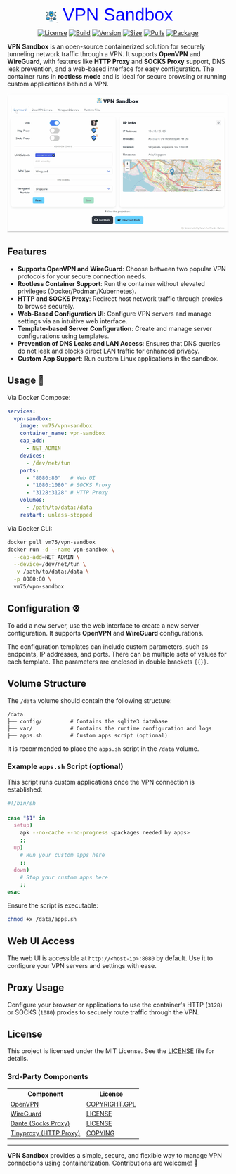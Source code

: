 <div align="center">
  <a href="https://github.com/vm75/vpn-sandbox">
    <img src="https://raw.githubusercontent.com/vm75/vpn-sandbox/main/vpn-sandbox.png" alt="Logo" width="24" height="24" >
    <svg xmlns="http://www.w3.org/2000/svg" width="300" height="60" viewBox="0 0 300 24">
      <text x="10" y="40" font-family="Arial, sans-serif" font-size="40" fill="blue">
        VPN Sandbox
      </text>
    </svg>
  </a>
</div>
<div align="center">

[![License]](LICENSE)
[![Build]][build_url]
[![Version]][tag_url]
[![Size]][tag_url]
[![Pulls]][hub_url]
[![Package]][pkg_url]

</div>


**VPN Sandbox** is an open-source containerized solution for securely tunneling network traffic through a VPN. It supports **OpenVPN** and **WireGuard**, with features like **HTTP Proxy** and **SOCKS Proxy** support, DNS leak prevention, and a web-based interface for easy configuration. The container runs in **rootless mode** and is ideal for secure browsing or running custom applications behind a VPN.

<p align="center">
  <img src="https://raw.githubusercontent.com/vm75/vpn-sandbox/main/docs/screenshots.gif" alt="Screenshot" />
</p>

## Features

- **Supports OpenVPN and WireGuard**: Choose between two popular VPN protocols for your secure connection needs.
- **Rootless Container Support**: Run the container without elevated privileges (Docker/Podman/Kubernetes).
- **HTTP and SOCKS Proxy**: Redirect host network traffic through proxies to browse securely.
- **Web-Based Configuration UI**: Configure VPN servers and manage settings via an intuitive web interface.
- **Template-based Server Configuration**: Create and manage server configurations using templates.
- **Prevention of DNS Leaks and LAN Access**: Ensures that DNS queries do not leak and blocks direct LAN traffic for enhanced privacy.
- **Custom App Support**: Run custom Linux applications in the sandbox.

## Usage  🐳

Via Docker Compose:
```yaml
services:
  vpn-sandbox:
    image: vm75/vpn-sandbox
    container_name: vpn-sandbox
    cap_add:
      - NET_ADMIN
    devices:
      - /dev/net/tun
    ports:
      - "8080:80"   # Web UI
      - "1080:1080" # SOCKS Proxy
      - "3128:3128" # HTTP Proxy
    volumes:
      - /path/to/data:/data
    restart: unless-stopped
```

Via Docker CLI:
```bash
docker pull vm75/vpn-sandbox
docker run -d --name vpn-sandbox \
  --cap-add=NET_ADMIN \
  --device=/dev/net/tun \
  -v /path/to/data:/data \
  -p 8080:80 \
  vm75/vpn-sandbox
```

## Configuration ⚙️

To add a new server, use the web interface to create a new server configuration. It supports **OpenVPN** and **WireGuard** configurations.

The configuration templates can include custom parameters, such as endpoints, IP addresses, and ports. There can be multiple sets of values for each template. The parameters are enclosed in double brackets `{{}}`.

## Volume Structure

The `/data` volume should contain the following structure:
```plaintext
/data
├── config/         # Contains the sqlite3 database
├── var/            # Contains the runtime configuration and logs
├── apps.sh         # Custom apps script (optional)
```
It is recommended to place the `apps.sh` script in the `/data` volume.

### Example `apps.sh` Script (optional)
This script runs custom applications once the VPN connection is established:
```bash
#!/bin/sh

case "$1" in
  setup)
    apk --no-cache --no-progress <packages needed by apps>
    ;;
  up)
    # Run your custom apps here
    ;;
  down)
    # Stop your custom apps here
    ;;
esac
```

Ensure the script is executable:
```bash
chmod +x /data/apps.sh
```

## Web UI Access

The web UI is accessible at `http://<host-ip>:8080` by default. Use it to configure your VPN servers and settings with ease.

## Proxy Usage

Configure your browser or applications to use the container's HTTP (`3128`) or SOCKS (`1080`) proxies to securely route traffic through the VPN.

## License

This project is licensed under the MIT License. See the [LICENSE](LICENSE) file for details.

### 3rd-Party Components

<table>
  <tr>
    <th>Component</th>
    <th>License</th>
  </tr>
  <tr>
    <td>
      <a href="https://openvpn.net/">OpenVPN</a>
    </td>
    <td>
      <a href="https://raw.githubusercontent.com/vm75/vpn-sandbox/main/3rd-party/openvpn/COPYRIGHT.GPL">COPYRIGHT.GPL</a>
    </td>
  </tr>
  <tr>
    <td>
      <a href="https://www.wireguard.com/">WireGuard</a>
    </td>
    <td>
      <a href="https://raw.githubusercontent.com/vm75/vpn-sandbox/main/3rd-party/wireguard/LICENSE">LICENSE</a>
    </td>
  </tr>
  <tr>
    <td>
      <a href="https://www.inet.no/dante/">Dante (Socks Proxy)</a>
    </td>
    <td>
      <a href="https://raw.githubusercontent.com/vm75/vpn-sandbox/main/3rd-party/dante/LICENSE">LICENSE</a>
    </td>
  </tr>
  <tr>
    <td>
      <a href="https://tinyproxy.github.io/">Tinyproxy (HTTP Proxy)</a>
    </td>
    <td>
      <a href="https://raw.githubusercontent.com/vm75/vpn-sandbox/main/3rd-party/tinyproxy/COPYING">COPYING</a>
    </td>
  </tr>
</table>

---

**VPN Sandbox** provides a simple, secure, and flexible way to manage VPN connections using containerization. Contributions are welcome! 🚀

[license_url]: https://github.com/vm75/vpn-sandbox/blob/main/LICENSE
[build_url]: https://github.com/vm75/vpn-sandbox/actions
[hub_url]: https://hub.docker.com/r/vm75/vpn-sandbox
[tag_url]: https://hub.docker.com/r/vm75/vpn-sandbox/tags
[pkg_url]: https://github.com/vm75/vpn-sandbox/pkgs/container/vpn-sandbox
[screenshot_url]: https://raw.githubusercontent.com/vm75/vpn-sandbox/main/docs/screenshot.gif

[License]: https://img.shields.io/badge/license-MIT-blue.svg
[Build]: https://img.shields.io/github/actions/workflow/status/vm75/vpn-sandbox/.github/workflows/ci.yml?branch=main
[Version]: https://img.shields.io/docker/v/vm75/vpn-sandbox/latest?arch=amd64&sort=semver&color=066da5
[Size]: https://img.shields.io/docker/image-size/vm75/vpn-sandbox/latest?color=066da5&label=size
[Package]: https://img.shields.io/badge/dynamic/json?url=https%3A%2F%2Fipitio.github.io%2Fbackage%2Fvm75%2Fvpn-sandbox%2Fvpn-sandbox.json&query=%24.downloads&logo=github&style=flat&color=066da5&label=pulls
[Pulls]: https://img.shields.io/docker/pulls/vm75/vpn-sandbox.svg?style=flat&label=pulls&logo=docker